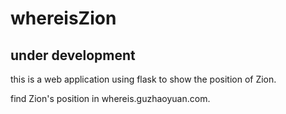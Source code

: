 # whereisZion

## under development

this is a web application using flask to show the position of Zion.

find Zion's position in whereis.guzhaoyuan.com.
